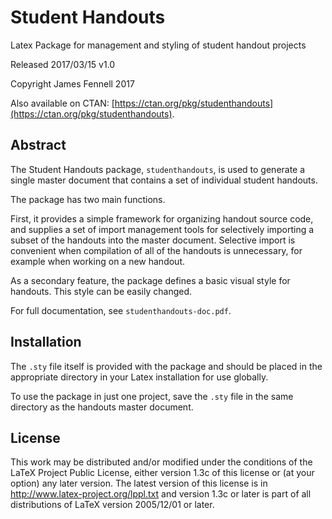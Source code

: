 # Student Handouts

Latex Package for management and styling of student handout projects

Released 2017/03/15 v1.0

Copyright James Fennell 2017

Also available on CTAN: [https://ctan.org/pkg/studenthandouts](https://ctan.org/pkg/studenthandouts).

## Abstract

The Student Handouts package, `studenthandouts`, is used to generate a single master
document that contains a set of individual student handouts.

The package has two main functions.

First, it provides a simple framework for organizing handout source code, and
supplies a set of import management tools for selectively importing a subset of the
handouts into the master document. Selective import is convenient when compilation
of all of the handouts is unnecessary, for example when working on a new handout.

As a secondary feature, the package defines a basic visual style for handouts. This
style can be easily changed.

For full documentation, see `studenthandouts-doc.pdf`.


## Installation
The `.sty` file itself is provided with the package and should be placed
in the appropriate directory in your Latex installation for use globally.

To use the package in just one project, save the `.sty` file in the same directory
as the handouts master document.


## License
This work may be distributed and/or modified under the conditions
of the LaTeX Project Public License, either version 1.3c of this
license or (at your option) any later version. The latest version
of this license is in http://www.latex-project.org/lppl.txt
and version 1.3c or later is part of all distributions of LaTeX
version 2005/12/01 or later.




